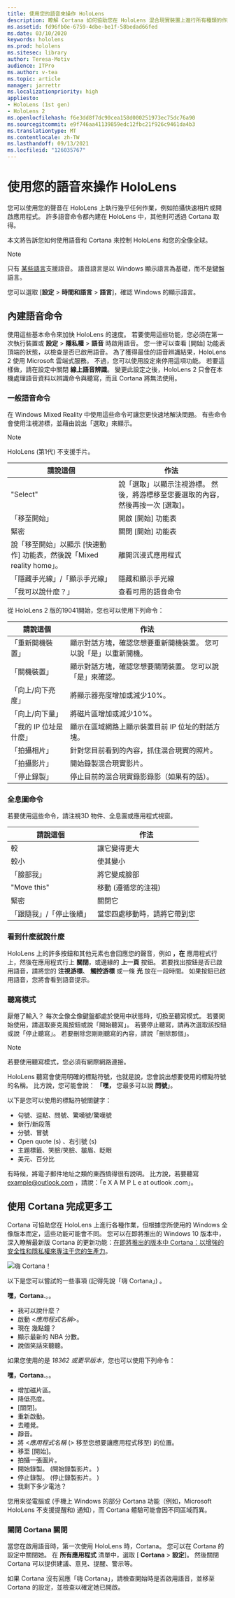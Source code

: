 ```yaml
---
title: 使用您的語音來操作 HoloLens
description: 瞭解 Cortana 如何協助您在 HoloLens 混合現實裝置上進行所有種類的作業，包括語音命令、聽寫和全像全像投影互動。
ms.assetid: fd96fb0e-6759-4dbe-be1f-58bedad66fed
ms.date: 03/10/2020
keywords: hololens
ms.prod: hololens
ms.sitesec: library
author: Teresa-Motiv
audience: ITPro
ms.author: v-tea
ms.topic: article
manager: jarrettr
ms.localizationpriority: high
appliesto:
- HoloLens (1st gen)
- HoloLens 2
ms.openlocfilehash: f6e3dd8f7dc90cea158d000251973ec75dc76a90
ms.sourcegitcommit: e9f746aa41139859edc12fbc21f926c9461da4b3
ms.translationtype: MT
ms.contentlocale: zh-TW
ms.lasthandoff: 09/13/2021
ms.locfileid: "126035767"
---
```

# <a name="use-your-voice-to-operate-hololens"></a>使用您的語音來操作 HoloLens

您可以使用您的聲音在 HoloLens 上執行幾乎任何作業，例如拍攝快速相片或開啟應用程式。 許多語音命令都內建在 HoloLens 中，其他則可透過 Cortana 取得。

本文將告訴您如何使用語音和 Cortana 來控制 HoloLens 和您的全像全球。

> [!NOTE]
> 只有 [某些語言](hololens2-language-support.md)支援語音。 語音語言是以 Windows 顯示語言為基礎，而不是鍵盤語言。  
>  
> 您可以選取 [**設定**  >  **時間和語言**  >  **語言**]，確認 Windows 的顯示語言。

## <a name="built-in-voice-commands"></a>內建語音命令

使用這些基本命令來加快 HoloLens 的速度。 若要使用這些功能，您必須在第一次執行裝置或 **設定**  >  **隱私權**  >  **語音** 時啟用語音。 您一律可以查看 [開始] 功能表頂端的狀態，以檢查是否已啟用語音。 為了獲得最佳的語音辨識結果，HoloLens 2 使用 Microsoft 雲端式服務。 不過，您可以使用設定來停用這項功能。 若要這樣做，請在設定中關閉 **線上語音辨識**。 變更此設定之後，HoloLens 2 只會在本機處理語音資料以辨識命令與聽寫，而且 Cortana 將無法使用。

### <a name="general-speech-commands"></a>一般語音命令

在 Windows Mixed Reality 中使用這些命令可讓您更快速地解決問題。 有些命令會使用注視游標，並藉由說出「選取」來顯示。

> [!NOTE]
> HoloLens (第1代) 不支援手片。

| 請說這個 | 作法 |
| - | - |
| "Select" | 說「選取」以顯示注視游標。 然後，將游標移至您要選取的內容，然後再按一次 [選取]。 |
| 「移至開始」 |  開啟 [開始] 功能表 |
| 緊密  | 關閉 [開始] 功能表 |
| 說「移至開始」以顯示 [快速動作] 功能表，然後說「Mixed reality home」。  | 離開沉浸式應用程式 |
| 「隱藏手光線」/「顯示手光線」 | 隱藏和顯示手光線 |
| 「我可以說什麼？」  | 查看可用的語音命令 |

從 HoloLens 2 版的19041開始，您也可以使用下列命令：

| 請說這個 | 作法 |
| - | - |
| 「重新開機裝置」 | 顯示對話方塊，確認您想要重新開機裝置。 您可以說「是」以重新開機。 |
| 「關機裝置」 | 顯示對話方塊，確認您想要關閉裝置。 您可以說「是」來確認。 |
| 「向上/向下亮度」 | 將顯示器亮度增加或減少10%。 |
| 「向上/向下量」 | 將磁片區增加或減少10%。 |
| 「我的 IP 位址是什麼」 | 顯示在區域網路上顯示裝置目前 IP 位址的對話方塊。 |
| 「拍攝相片」 | 針對您目前看到的內容，抓住混合現實的照片。 |
| 「拍攝影片」 | 開始錄製混合現實影片。 | 
| 「停止錄製」 | 停止目前的混合現實錄影錄影（如果有的話）。 |

### <a name="hologram-commands"></a>全息圖命令

若要使用這些命令，請注視3D 物件、全息圖或應用程式視窗。

| 請說這個 | 作法 |
| - | - |
| 較 | 讓它變得更大 |
| 較小 | 使其變小 |
| 「臉部我」 | 將它變成臉部 |
| "Move this" | 移動 (遵循您的注視)  |
| 緊密 | 關閉它 |
| 「跟隨我」/「停止後續」 | 當您四處移動時，請將它帶到您 |

### <a name="see-it-say-it"></a>看到什麼就說什麼

HoloLens 上的許多按鈕和其他元素也會回應您的聲音，例如 **，在** 應用程式行上，然後在應用程式行上 **關閉**，或邊緣的 **上一頁** 按鈕。 若要找出按鈕是否已啟用語音，請將您的 **注視游標**、 **觸控游標** 或一條 **光** 放在一段時間。 如果按鈕已啟用語音，您將會看到語音提示。

### <a name="dictation-mode"></a>聽寫模式

厭倦了輸入？ 每次全像全像鍵盤都處於使用中狀態時，切換至聽寫模式。 若要開始使用，請選取麥克風按鈕或說「開始聽寫」。 若要停止聽寫，請再次選取該按鈕或說「停止聽寫」。 若要刪除您剛剛聽寫的內容，請說「刪除那個」。 

> [!NOTE]
> 若要使用聽寫模式，您必須有網際網路連接。

HoloLens 聽寫會使用明確的標點符號，也就是說，您會說出想要使用的標點符號的名稱。 比方說，您可能會說： **「嘿，** 您最多可以說 **問號**」。

以下是您可以使用的標點符號關鍵字：

- 句號、逗點、問號、驚嘆號/驚嘆號
- 新行/新段落
- 分號、冒號
- Open quote (s) 、右引號 (s) 
- 主題標籤、笑臉/笑臉、皺眉、眨眼
- 美元、百分比

有時候，將電子郵件地址之類的東西搞得很有説明。 比方說，若要聽寫 example@outlook.com ，請說：「e X A M P L e at outlook .com」。

## <a name="do-more-with-cortana"></a>使用 Cortana 完成更多工

Cortana 可協助您在 HoloLens 上進行各種作業，但根據您所使用的 Windows 全像版本而定，這些功能可能會不同。 您可以在即將推出的 Windows 10 版本中，深入瞭解最新版 Cortana 的更新功能：[在即將推出的版本中 Cortana：以增強的安全性和隱私權來專注于您的生產力](https://blogs.windows.com/windowsexperience/2020/02/28/cortana-in-the-upcoming-windows-10-release-focused-on-your-productivity-with-enhanced-security-and-privacy/)。 

![嗨 Cortana！](images/cortana-on-hololens.png)

以下是您可以嘗試的一些事項 (記得先說「嗨 Cortana」) 。

**嘿，Cortana**.。。

- 我可以說什麼？
- 啟動 <*應用程式名稱*>。
- 現在 幾點鐘？
- 顯示最新的 NBA 分數。
- 說個笑話來聽聽。

如果您使用的是 *18362 或更早版本*，您也可以使用下列命令：

**嘿，Cortana**.。。

- 增加磁片區。
- 降低亮度。
- [關閉]。
- 重新啟動。
- 去睡覺。
- 靜音。
- 將 <*應用程式名稱* (> 移至您想要讓應用程式移至) 的位置。
- 移至 [開始]。
- 拍攝一張圖片。
- 開始錄製。  (開始錄製影片。 ) 
- 停止錄製。  (停止錄製影片。 ) 
- 我剩下多少電池？

您用來從電腦或 (手機上 Windows 的部分 Cortana 功能（例如，Microsoft HoloLens 不支援提醒和) 通知），而 Cortana 體驗可能會因不同區域而異。

### <a name="turn-cortana-off"></a>關閉 Cortana 關閉

當您在啟用語音時，第一次使用 HoloLens 時，Cortana。 您可以在 Cortana 的設定中關閉她。 在 **所有應用程式** 清單中，選取 [ **Cortana**  >  **設定**]。 然後關閉 Cortana 可以提供建議、意見、提醒、警示等。

如果 Cortana 沒有回應「嗨 Cortana」，請檢查開始時是否啟用語音，並移至 Cortana 的設定，並檢查以確定她已開啟。
